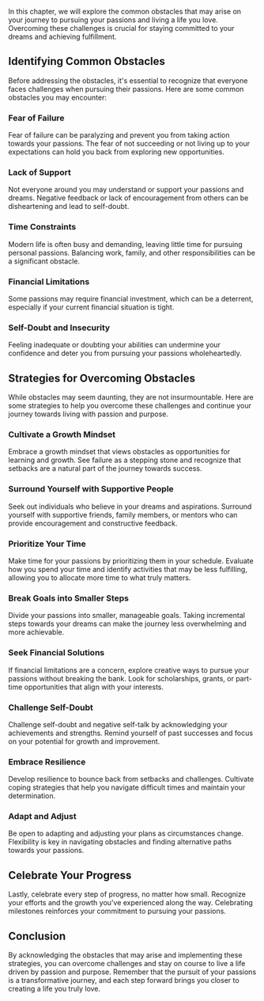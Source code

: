 
In this chapter, we will explore the common obstacles that may arise on your journey to pursuing your passions and living a life you love. Overcoming these challenges is crucial for staying committed to your dreams and achieving fulfillment.

## Identifying Common Obstacles

Before addressing the obstacles, it's essential to recognize that everyone faces challenges when pursuing their passions. Here are some common obstacles you may encounter:

### Fear of Failure

Fear of failure can be paralyzing and prevent you from taking action towards your passions. The fear of not succeeding or not living up to your expectations can hold you back from exploring new opportunities.

### Lack of Support

Not everyone around you may understand or support your passions and dreams. Negative feedback or lack of encouragement from others can be disheartening and lead to self-doubt.

### Time Constraints

Modern life is often busy and demanding, leaving little time for pursuing personal passions. Balancing work, family, and other responsibilities can be a significant obstacle.

### Financial Limitations

Some passions may require financial investment, which can be a deterrent, especially if your current financial situation is tight.

### Self-Doubt and Insecurity

Feeling inadequate or doubting your abilities can undermine your confidence and deter you from pursuing your passions wholeheartedly.

## Strategies for Overcoming Obstacles

While obstacles may seem daunting, they are not insurmountable. Here are some strategies to help you overcome these challenges and continue your journey towards living with passion and purpose.

### Cultivate a Growth Mindset

Embrace a growth mindset that views obstacles as opportunities for learning and growth. See failure as a stepping stone and recognize that setbacks are a natural part of the journey towards success.

### Surround Yourself with Supportive People

Seek out individuals who believe in your dreams and aspirations. Surround yourself with supportive friends, family members, or mentors who can provide encouragement and constructive feedback.

### Prioritize Your Time

Make time for your passions by prioritizing them in your schedule. Evaluate how you spend your time and identify activities that may be less fulfilling, allowing you to allocate more time to what truly matters.

### Break Goals into Smaller Steps

Divide your passions into smaller, manageable goals. Taking incremental steps towards your dreams can make the journey less overwhelming and more achievable.

### Seek Financial Solutions

If financial limitations are a concern, explore creative ways to pursue your passions without breaking the bank. Look for scholarships, grants, or part-time opportunities that align with your interests.

### Challenge Self-Doubt

Challenge self-doubt and negative self-talk by acknowledging your achievements and strengths. Remind yourself of past successes and focus on your potential for growth and improvement.

### Embrace Resilience

Develop resilience to bounce back from setbacks and challenges. Cultivate coping strategies that help you navigate difficult times and maintain your determination.

### Adapt and Adjust

Be open to adapting and adjusting your plans as circumstances change. Flexibility is key in navigating obstacles and finding alternative paths towards your passions.

## Celebrate Your Progress

Lastly, celebrate every step of progress, no matter how small. Recognize your efforts and the growth you've experienced along the way. Celebrating milestones reinforces your commitment to pursuing your passions.

## Conclusion

By acknowledging the obstacles that may arise and implementing these strategies, you can overcome challenges and stay on course to live a life driven by passion and purpose. Remember that the pursuit of your passions is a transformative journey, and each step forward brings you closer to creating a life you truly love.
